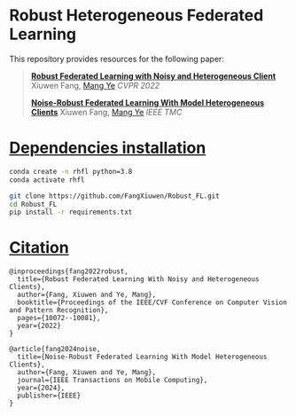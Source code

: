 # Robust Heterogeneous Federated Learning

This repository provides resources for the following paper:

> [**Robust Federated Learning with Noisy and Heterogeneous Client**](https://openaccess.thecvf.com/content/CVPR2022/html/Fang_Robust_Federated_Learning_With_Noisy_and_Heterogeneous_Clients_CVPR_2022_paper.html)  
> Xiuwen Fang, [Mang Ye](https://marswhu.github.io/index.html) *CVPR 2022*
> 
> [**Noise-Robust Federated Learning With Model Heterogeneous Clients**](https://ieeexplore.ieee.org/abstract/document/10816157) Xiuwen Fang, [Mang Ye](https://marswhu.github.io/index.html) *IEEE TMC*

# [Dependencies installation](#contents)

```bash
conda create -n rhfl python=3.8
conda activate rhfl

git clone https://github.com/FangXiuwen/Robust_FL.git
cd Robust_FL
pip install -r requirements.txt
```

# [Citation](#contents)

```citation
@inproceedings{fang2022robust,
  title={Robust Federated Learning With Noisy and Heterogeneous Clients},
  author={Fang, Xiuwen and Ye, Mang},
  booktitle={Proceedings of the IEEE/CVF Conference on Computer Vision and Pattern Recognition},
  pages={10072--10081},
  year={2022}
}

@article{fang2024noise,
  title={Noise-Robust Federated Learning With Model Heterogeneous Clients},
  author={Fang, Xiuwen and Ye, Mang},
  journal={IEEE Transactions on Mobile Computing},
  year={2024},
  publisher={IEEE}
}
```

